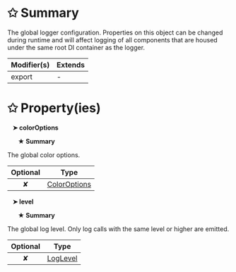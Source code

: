 # &#10025; Summary

The global logger configuration.
Properties on this object can be changed during runtime and will affect logging of all components that are housed under the same root DI container as the logger.

| Modifier(s)                            | Extends                                    |
|----------------------------------------|--------------------------------------------|
| export | - |

# &#10025; Property(ies)

&nbsp;&nbsp; **&#10148; colorOptions**

&nbsp;&nbsp;&nbsp;&nbsp;&nbsp; **&#9733; Summary**

The global color options.

| Optional                           | Type                         |
|:----------------------------------:|------------------------------|
| ✘ | [ColorOptions](/kernel/enum/logger/coloroptions) |

&nbsp;&nbsp; **&#10148; level**

&nbsp;&nbsp;&nbsp;&nbsp;&nbsp; **&#9733; Summary**

The global log level. Only log calls with the same level or higher are emitted.

| Optional                           | Type                         |
|:----------------------------------:|------------------------------|
| ✘ | [LogLevel](/kernel/enum/reporter/loglevel) |